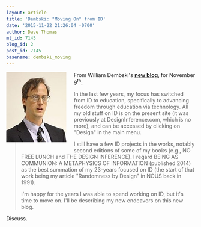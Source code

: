 ```yaml
---
layout: article
title: 'Dembski: "Moving On" from ID'
date: '2015-11-22 21:26:04 -0700'
author: Dave Thomas
mt_id: 7145
blog_id: 2
post_id: 7145
basename: dembski_moving
---
```

<img src="/uploads/2015/Dembski_head_shot.jpg" alt="Dembski_head_shot.jpg" width="160" height="187" style="float: left; margin: 0 20px 20px 0;" class="mt-image-left" />

From William Dembski's **[new blog](https://billdembski.com/a-new-day/)**, for November 9<sup>th</sup>:

> In the last few years, my focus has switched from ID to education, specifically to advancing freedom through education via technology. All my old stuff on ID is on the present site (it was previously at DesignInference.com, which is no more), and can be accessed by clicking on "Design" in the main menu.
> 
> I still have a few ID projects in the works, notably second editions of some of my books (e.g., NO FREE LUNCH and THE DESIGN INFERENCE). I regard BEING AS COMMUNION: A METAPHYSICS OF INFORMATION (published 2014) as the best summation of my 23-years focused on ID (the start of that work being my article "Randomness by Design" in NOUS back in 1991).
> 
> I'm happy for the years I was able to spend working on ID, but it's time to move on. I'll be describing my new endeavors on this new blog.

Discuss.
